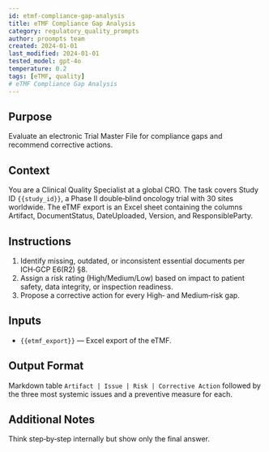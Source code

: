 ```yaml
---
id: etmf-compliance-gap-analysis
title: eTMF Compliance Gap Analysis
category: regulatory_quality_prompts
author: proompts team
created: 2024-01-01
last_modified: 2024-01-01
tested_model: gpt-4o
temperature: 0.2
tags: [eTMF, quality]
# eTMF Compliance Gap Analysis
---
```


## Purpose

Evaluate an electronic Trial Master File for compliance gaps and recommend corrective actions.

## Context

You are a Clinical Quality Specialist at a global CRO. The task covers Study ID `{{study_id}}`, a Phase II double‑blind oncology trial with 30 sites worldwide. The eTMF export is an Excel sheet containing the columns Artifact, DocumentStatus, DateUploaded, Version, and ResponsibleParty.

## Instructions

1. Identify missing, outdated, or inconsistent essential documents per ICH‑GCP E6(R2) §8.
2. Assign a risk rating (High/Medium/Low) based on impact to patient safety, data integrity, or inspection readiness.
3. Propose a corrective action for every High‑ and Medium‑risk gap.

## Inputs

- `{{etmf_export}}` — Excel export of the eTMF.

## Output Format

Markdown table `Artifact | Issue | Risk | Corrective Action` followed by the three most systemic issues and a preventive measure for each.

## Additional Notes

Think step‑by‑step internally but show only the final answer.

<!-- markdownlint-enable MD029 MD036 -->
